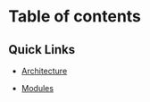 # Table of contents

## Quick Links 

* [Architecture](MOSIP-Architecture.md)

* [Modules](MOSIP-Architecture.md#modules)



